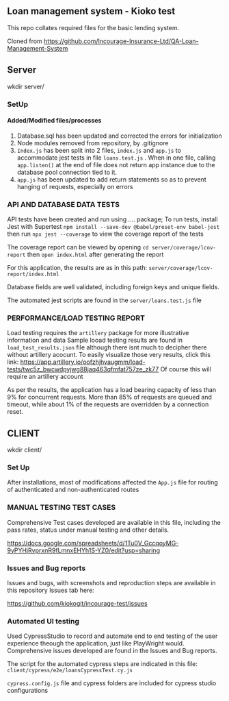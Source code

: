 ## Loan management system - Kioko test

This repo collates required files for the basic lending system.

Cloned from https://github.com/Incourage-Insurance-Ltd/QA-Loan-Management-System


## Server
wkdir server/

### SetUp
#### Added/Modified files/processes

1. Database.sql has been updated and corrected the errors for initialization
2. Node modules removed from repository, by .gitignore
3. ```Index.js``` has been split into 2 files, ```index.js``` and ```app.js``` to accommodate jest tests in file ```loans.test.js``` . When in one file, calling ```app.listen()``` at the end of file does not return app instance due to the database pool connection tied to it.
4. ```app.js``` has been updated to add return statements so as to prevent hanging of requests, especially on errors



### API AND DATABASE DATA TESTS
API tests have been created and run using .... package;
To run tests, install Jest with Supertest
```npm install --save-dev @babel/preset-env babel-jest```
then run
```npx jest --coverage``` to view the coverage report of the tests

The coverage report can be viewed by opening ```cd server/coverage/lcov-report``` then 
```open index.html``` after generating the report

For this application, the results are as in this path:
```server/coverage/lcov-report/index.html```

Database fields are well validated, including foreign keys and unique fields.

The automated jest scripts are found in the ```server/loans.test.js``` file


### PERFORMANCE/LOAD TESTING REPORT
Load testing requires the  ```artillery``` package for more illustrative information and data
Sample looad testing results are found in ```load_test_results.json``` file although there isnt much to decipher there without artillery acocunt.
To easily visualize those very results, click this link: https://app.artillery.io/oofzhjhvaugmm/load-tests/twc5z_bwcwdpyjwg88jaq463qfmfat757ze_zk77
Of course this will require an artillery account

As per the results, the application has a load bearing capacity of less than 9% for concurrent requests. More than 85% of requests are queued and timeout, while about 1% of the requests are overridden by a connection reset.



## CLIENT
wkdir client/

### Set Up
After installations, most of modifications affected the ```App.js``` file for routing of authenticated and non-authenticated routes

### MANUAL TESTING TEST CASES
Comprehensive Test cases developed are available in this file, including the pass rates, status under manual testing and other details.

https://docs.google.com/spreadsheets/d/1Tu0V_GccqoyMG-9yPYHjRvprxnR9fLmnxEHYh1S-YZ0/edit?usp=sharing


### Issues and Bug reports
Issues and bugs, with screenshots and reproduction steps are available in this repository Issues tab here:

https://github.com/kiokogit/incourage-test/issues



### Automated UI testing
Used CypressStudio to record and automate end to end testing of the user experience theough the application, just like PlayWright would.
Comprehensive issues developed are found in the Issues and Bug reports.

The script for the automated cypress steps are indicated in this file: 
```client/cypress/e2e/loansCypressTest.cy.js```

```cypress.config.js``` file and cypress folders are included for cypress studio configurations
